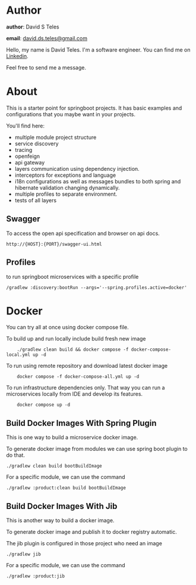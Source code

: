 # Author

**author**: David S Teles

**email**: david.ds.teles@gmail.com

Hello, my name is David Teles. I'm a software engineer. You can find me on [Linkedin](https://www.linkedin.com/in/david-teles/?locale=en_US). 

Feel free to send me a message.

# About

This is a starter point for springboot projects. It has basic examples and configurations that you maybe want in your projects.

You'll find here:

* multiple module project structure
* service discovery
* tracing
* openfeign
* api gateway
* layers communication using dependency injection.
* interceptors for exceptions and language
* i18n configurations as well as messages bundles to both spring and hibernate validation changing dynamically.
* multiple profiles to separate environment.
* tests of all layers

## Swagger
To access the open api specification and browser on api docs.

```
http://{HOST}:{PORT}/swagger-ui.html
```

## Profiles

to run springboot microservices with a specific profile

```
/gradlew :discovery:bootRun --args='--spring.profiles.active=docker'
```

# Docker

You can try all at once using docker compose file. 

To build up and run locally include build fresh new image

```
    ./gradlew clean build && docker compose -f docker-compose-local.yml up -d
```

To run using remote repository and download latest docker image

```
    docker compose -f docker-compose-all.yml up -d
```

To run infrastructure dependencies only. That way you can run a microservices locally
from IDE and develop its features.

```
    docker compose up -d
```

## Build Docker Images With Spring Plugin
This is one way to build a microservice docker image.

To generate docker image from modules we can use spring boot plugin to do that.

```
./gradlew clean build bootBuildImage
```

For a specific module, we can use the command

```
./gradlew :product:clean build bootBuildImage
```

## Build Docker Images With Jib

This is another way to build a docker image.

To generate docker image and publish it to docker registry automatic.

The jib plugin is configured in those project who need an image

```
./gradlew jib
```

For a specific module, we can use the command

```
./gradlew :product:jib
```
